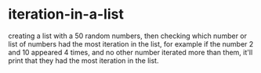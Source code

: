 # iteration-in-a-list
creating a list with a 50 random numbers, then checking which number or list of numbers had the most iteration in the list, for example if the number 2 and 10 appeared 4 times, and no other number iterated more than them, it'll print that they had the most iteration in the list.
